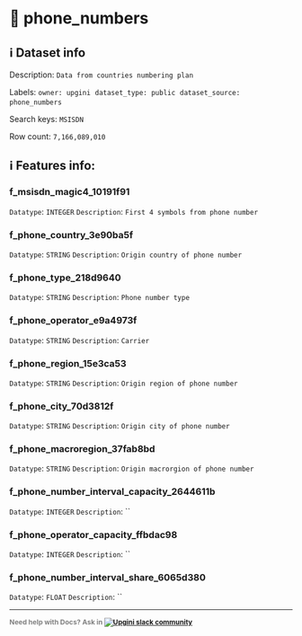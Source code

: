# 📖 phone_numbers 
## ℹ️ Dataset info 
Description: `Data from countries numbering plan` 

Labels: ` owner: upgini ` &nbsp;` dataset_type: public ` &nbsp;` dataset_source: phone_numbers ` &nbsp;

Search keys: 
` MSISDN ` &nbsp;

Row count: `7,166,089,010` 

## ℹ️ Features info:

### f_msisdn_magic4_10191f91
`Datatype`: `INTEGER`
`Description`: `First 4 symbols from phone number`

### f_phone_country_3e90ba5f
`Datatype`: `STRING`
`Description`: `Origin country of phone number`

### f_phone_type_218d9640
`Datatype`: `STRING`
`Description`: `Phone number type`

### f_phone_operator_e9a4973f
`Datatype`: `STRING`
`Description`: `Carrier`

### f_phone_region_15e3ca53
`Datatype`: `STRING`
`Description`: `Origin region of phone number`

### f_phone_city_70d3812f
`Datatype`: `STRING`
`Description`: `Origin city of phone number`

### f_phone_macroregion_37fab8bd
`Datatype`: `STRING`
`Description`: `Origin macrorgion of phone number`

### f_phone_number_interval_capacity_2644611b
`Datatype`: `INTEGER`
`Description`: ``

### f_phone_operator_capacity_ffbdac98
`Datatype`: `INTEGER`
`Description`: ``

### f_phone_number_interval_share_6065d380
`Datatype`: `FLOAT`
`Description`: ``



---

<span style="color:grey;font-weight:700;font-size:12px">
    Need help with Docs? Ask in
    <a href="https://4mlg.short.gy/join-upgini-community">
        <img alt="Upgini slack community" src="https://img.shields.io/badge/slack-@upgini-orange.svg?logo=slack">
    </a>
</span>